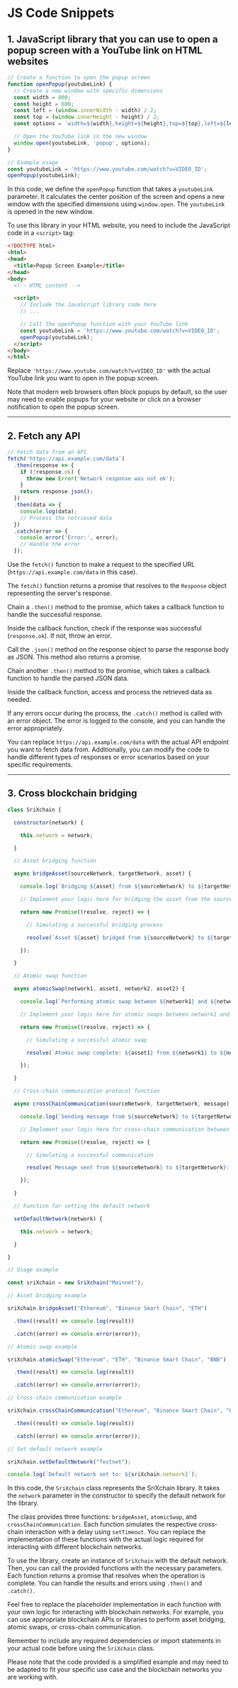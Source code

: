 # JS Code Snippets

## 1. JavaScript library that you can use to open a popup screen with a YouTube link on HTML websites

```javascript
// Create a function to open the popup screen
function openPopup(youtubeLink) {
  // Create a new window with specific dimensions
  const width = 800;
  const height = 600;
  const left = (window.innerWidth - width) / 2;
  const top = (window.innerHeight - height) / 2;
  const options = `width=${width},height=${height},top=${top},left=${left}`;

  // Open the YouTube link in the new window
  window.open(youtubeLink, 'popup', options);
}

// Example usage
const youtubeLink = 'https://www.youtube.com/watch?v=VIDEO_ID';
openPopup(youtubeLink);
```

In this code, we define the `openPopup` function that takes a `youtubeLink` parameter. It calculates the center position of the screen and opens a new window with the specified dimensions using `window.open`. The `youtubeLink` is opened in the new window.

To use this library in your HTML website, you need to include the JavaScript code in a `<script>` tag:

```html
<!DOCTYPE html>
<html>
<head>
  <title>Popup Screen Example</title>
</head>
<body>
  <!-- HTML content -->

  <script>
    // Include the JavaScript library code here
    // ...

    // Call the openPopup function with your YouTube link
    const youtubeLink = 'https://www.youtube.com/watch?v=VIDEO_ID';
    openPopup(youtubeLink);
  </script>
</body>
</html>
```

Replace `'https://www.youtube.com/watch?v=VIDEO_ID'` with the actual YouTube link you want to open in the popup screen.

Note that modern web browsers often block popups by default, so the user may need to enable popups for your website or click on a browser notification to open the popup screen.
*****

## 2. Fetch any API 

```javascript
// Fetch data from an API
fetch('https://api.example.com/data')
  .then(response => {
    if (!response.ok) {
      throw new Error('Network response was not ok');
    }
    return response.json();
  })
  .then(data => {
    console.log(data);
    // Process the retrieved data
  })
  .catch(error => {
    console.error('Error:', error);
    // Handle the error
  });
```

Use the `fetch()` function to make a request to the specified URL (`https://api.example.com/data` in this case). 

The `fetch()` function returns a promise that resolves to the `Response` object representing the server's response.

Chain a `.then()` method to the promise, which takes a callback function to handle the successful response.

Inside the callback function, check if the response was successful (`response.ok`). If not, throw an error.

Call the `.json()` method on the response object to parse the response body as JSON. This method also returns a promise.

Chain another `.then()` method to the promise, which takes a callback function to handle the parsed JSON data.

Inside the callback function, access and process the retrieved data as needed.

If any errors occur during the process, the `.catch()` method is called with an error object. The error is logged to the console, and you can handle the error appropriately.

You can replace `https://api.example.com/data` with the actual API endpoint you want to fetch data from. Additionally, you can modify the code to handle different types of responses or error scenarios based on your specific requirements.
*****

## 3. Cross blockchain bridging 

```javascript
class SriXchain {

  constructor(network) {

    this.network = network;

  }

  // Asset bridging function

  async bridgeAsset(sourceNetwork, targetNetwork, asset) {

    console.log(`Bridging ${asset} from ${sourceNetwork} to ${targetNetwork}`);

    // Implement your logic here for bridging the asset from the source network to the target network

    return new Promise((resolve, reject) => {

      // Simulating a successful bridging process

      resolve(`Asset ${asset} bridged from ${sourceNetwork} to ${targetNetwork}`);

    });

  }

  // Atomic swap function

  async atomicSwap(network1, asset1, network2, asset2) {

    console.log(`Performing atomic swap between ${network1} and ${network2}`);

    // Implement your logic here for atomic swaps between network1 and network2

    return new Promise((resolve, reject) => {

      // Simulating a successful atomic swap

      resolve(`Atomic swap complete: ${asset1} from ${network1} to ${network2} swapped with ${asset2}`);

    });

  }

  // Cross-chain communication protocol function

  async crossChainCommunication(sourceNetwork, targetNetwork, message) {

    console.log(`Sending message from ${sourceNetwork} to ${targetNetwork}: ${message}`);

    // Implement your logic here for cross-chain communication between sourceNetwork and targetNetwork

    return new Promise((resolve, reject) => {

      // Simulating a successful communication

      resolve(`Message sent from ${sourceNetwork} to ${targetNetwork}: ${message}`);

    });

  }

  // Function for setting the default network

  setDefaultNetwork(network) {

    this.network = network;

  }

}

// Usage example

const sriXchain = new SriXchain("Mainnet");

// Asset bridging example

sriXchain.bridgeAsset("Ethereum", "Binance Smart Chain", "ETH")

  .then((result) => console.log(result))

  .catch((error) => console.error(error));

// Atomic swap example

sriXchain.atomicSwap("Ethereum", "ETH", "Binance Smart Chain", "BNB")

  .then((result) => console.log(result))

  .catch((error) => console.error(error));

// Cross-chain communication example

sriXchain.crossChainCommunication("Ethereum", "Binance Smart Chain", "Hello!")

  .then((result) => console.log(result))

  .catch((error) => console.error(error));

// Set default network example

sriXchain.setDefaultNetwork("Testnet");

console.log(`Default network set to: ${sriXchain.network}`);
```














    

   







In this code, the `SriXchain` class represents the SriXchain library. It takes the `network` parameter in the constructor to specify the default network for the library.

The class provides three functions: `bridgeAsset`, `atomicSwap`, and `crossChainCommunication`. Each function simulates the respective cross-chain interaction with a delay using `setTimeout`. You can replace the implementation of these functions with the actual logic required for interacting with different blockchain networks.

To use the library, create an instance of `SriXchain` with the default network. Then, you can call the provided functions with the necessary parameters. Each function returns a promise that resolves when the operation is complete. You can handle the results and errors using `.then()` and `.catch()`.

Feel free to replace the placeholder implementation in each function with your own logic for interacting with blockchain networks. For example, you can use appropriate blockchain APIs or libraries to perform asset bridging, atomic swaps, or cross-chain communication.

Remember to include any required dependencies or import statements in your actual code before using the `SriXchain` class.

Please note that the code provided is a simplified example and may need to be adapted to fit your specific use case and the blockchain networks you are working with.

